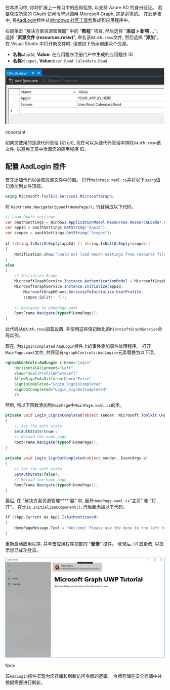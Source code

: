 <!-- markdownlint-disable MD002 MD041 -->

在本练习中, 你将扩展上一练习中的应用程序, 以支持 Azure AD 的身份验证。 若要获取所需的 OAuth 访问令牌以调用 Microsoft Graph, 这是必需的。 在此步骤中, 将[AadLogin](https://docs.microsoft.com/dotnet/api/microsoft.toolkit.uwp.ui.controls.graph.aadlogin?view=win-comm-toolkit-dotnet-stable)控件从[Windows 社区工具包](https://github.com/Microsoft/WindowsCommunityToolkit)集成到应用程序中。

右键单击 "解决方案资源管理器" 中的 "**教程**" 项目, 然后选择 "**添加 > 新项 ...**"。选择 "**资源文件 (resources.resw)**", 命名该`OAuth.resw`文件, 然后选择 "**添加**"。 在 Visual Studio 中打开新文件时, 请按如下所示创建两个资源。

- **名称:**`AppId`, **Value:** 在应用程序注册门户中生成的应用程序 ID
- **名称:**`Scopes`, **Value:**`User.Read Calendars.Read`

![Visual Studio 编辑器中的 resources.resw 文件的屏幕截图](./images/edit-resources-01.png)

> [!IMPORTANT]
> 如果您使用的是源代码管理 (如 git), 现在可以从源代码管理中排除`OAuth.resw`该文件, 以避免无意中泄漏您的应用程序 ID。

## <a name="configure-the-aadlogin-control"></a>配置 AadLogin 控件

首先添加代码以读取资源文件中的值。 打开`MainPage.xaml.cs`并将以下`using`语句添加到文件顶部。

```cs
using Microsoft.Toolkit.Services.MicrosoftGraph;
```

将 `RootFrame.Navigate(typeof(HomePage));` 行替换成以下代码。

```cs
// Load OAuth settings
var oauthSettings = Windows.ApplicationModel.Resources.ResourceLoader.GetForCurrentView("OAuth");
var appId = oauthSettings.GetString("AppId");
var scopes = oauthSettings.GetString("Scopes");

if (string.IsNullOrEmpty(appId) || string.IsNullOrEmpty(scopes))
{
    Notification.Show("Could not load OAuth Settings from resource file.");
}
else
{
    // Initialize Graph
    MicrosoftGraphService.Instance.AuthenticationModel = MicrosoftGraphEnums.AuthenticationModel.V2;
    MicrosoftGraphService.Instance.Initialize(appId,
        MicrosoftGraphEnums.ServicesToInitialize.UserProfile,
        scopes.Split(' '));

    // Navigate to HomePage.xaml
    RootFrame.Navigate(typeof(HomePage));
}
```

此代码从`OAuth.resw`加载设置, 并使用这些值初始化的`MicrosoftGraphService`全局实例。

现在, 为`SignInCompleted` `AadLogin`控件上的事件添加事件处理程序。 打开`MainPage.xaml`文件, 并将现有`<graphControls:AadLogin>`元素替换为以下项。

```xml
<graphControls:AadLogin x:Name="Login"
    HorizontalAlignment="Left"
    View="SmallProfilePhotoLeft"
    AllowSignInAsDifferentUser="False"
    SignInCompleted="Login_SignInCompleted"
    SignOutCompleted="Login_SignOutCompleted"
    />
```

然后, 将以下函数添加到`MainPage`中`MainPage.xaml.cs`的类。

```cs
private void Login_SignInCompleted(object sender, Microsoft.Toolkit.Uwp.UI.Controls.Graph.SignInEventArgs e)
{
    // Set the auth state
    SetAuthState(true);
    // Reload the home page
    RootFrame.Navigate(typeof(HomePage));
}

private void Login_SignOutCompleted(object sender, EventArgs e)
{
    // Set the auth state
    SetAuthState(false);
    // Reload the home page
    RootFrame.Navigate(typeof(HomePage));
}
```

最后, 在 "解决方案资源管理**** 器" 中, 展开`HomePage.xaml.cs`"主页" 和 "打开"。 在`this.InitializeComponent();`行后面添加以下代码。

```cs
if ((App.Current as App).IsAuthenticated)
{
    HomePageMessage.Text = "Welcome! Please use the menu to the left to select a view.";
}
```

重新启动应用程序, 并单击应用程序顶部的 "**登录**" 控件。 登录后, UI 应更改, 以指示您已成功登录。

![登录后的应用程序的屏幕截图](./images/add-aad-auth-01.png)

> [!NOTE]
> 该`AadLogin`控件实现为您存储和刷新访问令牌的逻辑。 令牌存储在安全存储中并根据需要进行刷新。
